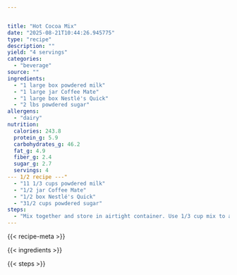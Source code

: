 ```yaml
---


title: "Hot Cocoa Mix"
date: "2025-08-21T10:44:26.945775"
type: "recipe"
description: ""
yield: "4 servings"
categories:
  - "beverage"
source: ""
ingredients:
  - "1 large box powdered milk"
  - "1 large jar Coffee Mate"
  - "1 large box Nestlé's Quick"
  - "2 lbs powdered sugar"
allergens:
  - "dairy"
nutrition:
  calories: 243.8
  protein_g: 5.9
  carbohydrates_g: 46.2
  fat_g: 4.9
  fiber_g: 2.4
  sugar_g: 2.7
  servings: 4
--- 1/2 recipe ---"
  - "11 1/3 cups powdered milk"
  - "1/2 jar Coffee Mate"
  - "1/2 box Nestlé's Quick"
  - "31/2 cups powdered sugar"
steps:
  - "Mix together and store in airtight container. Use 1/3 cup mix to a cup of hot water."
---
```


{{< recipe-meta >}}

{{< ingredients >}}

{{< steps >}}
